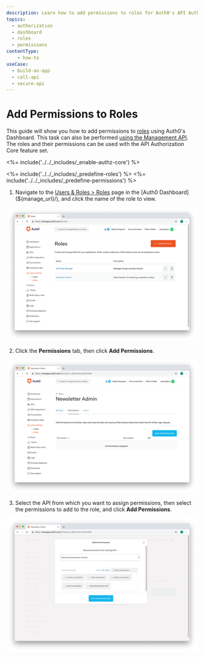 ```yaml
---
description: Learn how to add permissions to roles for Auth0's API Authorization core feature using the Auth0 Management Dashboard.
topics:
  - authorization
  - dashboard
  - roles
  - permissions
contentType: 
    - how-to
useCase:
  - build-an-app
  - call-api
  - secure-api
---
```

# Add Permissions to Roles

This guide will show you how to add permissions to [roles](/authorization/concepts/rbac) using Auth0's Dashboard. This task can also be performed [using the Management API](/authorization/guides/api/add-permissions-roles). The roles and their permissions can be used with the API Authorization Core feature set.

<%= include('../../_includes/_enable-authz-core') %>

<%= include('../../_includes/_predefine-roles') %>
<%= include('../../_includes/_predefine-permissions') %>

1. Navigate to the [Users & Roles > Roles](${manage_url}/#/roles) page in the [Auth0 Dashboard](${manage_url}/), and click the name of the role to view.

![Click Create Role](/media/articles/authorization/role-list-added.png)

2. Click the **Permissions** tab, then click **Add Permissions**.

![Add Permissions](/media/articles/authorization/role-def-empty-permissions.png)

3. Select the API from which you want to assign permissions, then select the permissions to add to the role, and click **Add Permissions**.

![Add Permissions to Roles](/media/articles/authorization/role-select-add-permissions.png)